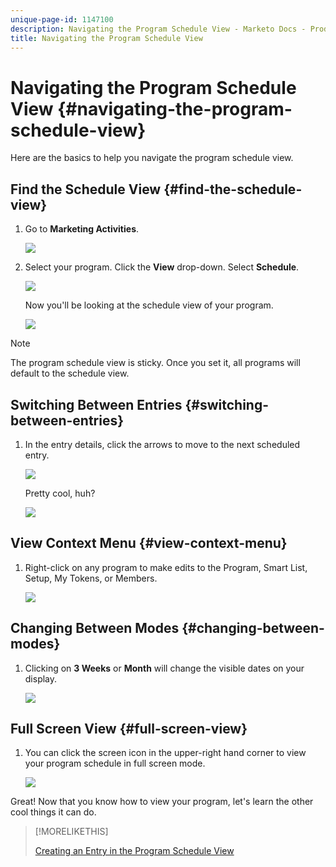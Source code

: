 ```yaml
---
unique-page-id: 1147100
description: Navigating the Program Schedule View - Marketo Docs - Product Documentation
title: Navigating the Program Schedule View
---
```


# Navigating the Program Schedule View {#navigating-the-program-schedule-view}

Here are the basics to help you navigate the program schedule view.

## Find the Schedule View {#find-the-schedule-view}

1. Go to **Marketing Activities**.

   ![](assets/login-marketing-activities.png)

1. Select your program. Click the **View** drop-down. Select **Schedule**.

   ![](assets/image2014-9-17-11-3a38-3a3.png)

   Now you'll be looking at the schedule view of your program.

   ![](assets/image2014-9-17-11-3a38-3a14.png)

>[!NOTE]
>
>The program schedule view is sticky. Once you set it, all programs will default to the schedule view.

## Switching Between Entries {#switching-between-entries}

1. In the entry details, click the arrows to move to the next scheduled entry.

   ![](assets/image2014-9-17-11-3a38-3a54.png)

   Pretty cool, huh?

   ![](assets/image2014-9-17-11-3a39-3a10.png)

## View Context Menu {#view-context-menu}

1. Right-click on any program to make edits to the Program, Smart List, Setup, My Tokens, or Members.

   ![](assets/image2014-9-17-11-3a39-3a59.png)

## Changing Between Modes {#changing-between-modes}

1. Clicking on **3 Weeks** or **Month** will change the visible dates on your display.

   ![](assets/image2014-9-17-11-3a40-3a19.png)

## Full Screen View {#full-screen-view}

1. You can click the screen icon in the upper-right hand corner to view your program schedule in full screen mode.

   ![](assets/image2014-9-17-11-3a40-3a45.png)

Great! Now that you know how to view your program, let's learn the other cool things it can do.

>[!MORELIKETHIS]
>
>[Creating an Entry in the Program Schedule View](/help/marketo/product-docs/core-marketo-concepts/programs/program-schedule-view/creating-an-entry-in-the-program-schedule-view.md)
